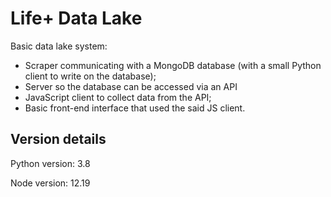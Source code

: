 # Life+ Data Lake

Basic data lake system:
- Scraper communicating with a MongoDB database (with a small Python client to write on the database);
- Server so the database can be accessed via an API
- JavaScript client to collect data from the API;
- Basic front-end interface that used the said JS client.

## Version details

Python version: 3.8

Node version: 12.19
